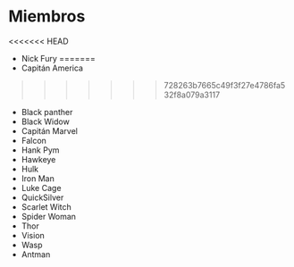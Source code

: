 # Miembros

<<<<<<< HEAD

* Nick Fury
=======
* Capitán America
>>>>>>> 728263b7665c49f3f27e4786fa532f8a079a3117
* Black panther
* Black Widow
* Capitán Marvel
* Falcon
* Hank Pym
* Hawkeye
* Hulk
* Iron Man
* Luke Cage
* QuickSilver
* Scarlet Witch
* Spider Woman
* Thor
* Vision
* Wasp
* Antman
